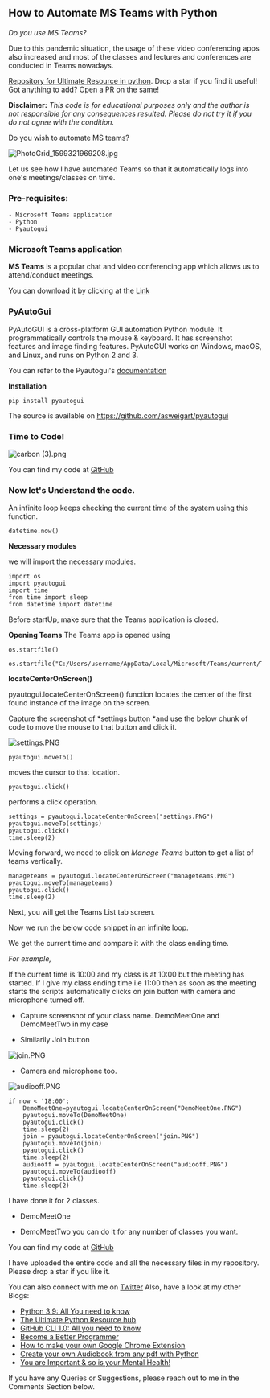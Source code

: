 ## How to Automate MS Teams with Python

*Do you use MS Teams?*

Due to this pandemic situation, the usage of these video conferencing apps also increased and most of the classes and lectures and conferences are conducted in Teams nowadays.


[Repository for Ultimate Resource in python](https://github.com/ayushi7rawat/Ultimate-Python-Resource-Hub). Drop a star if you find it useful! Got anything to add? Open a PR on the same!

**Disclaimer:**
*This code is for educational purposes only and the author is not responsible for any consequences resulted. Please do not try it if you do not agree with the condition.*

Do you wish to automate MS teams?



![PhotoGrid_1599321969208.jpg](https://cdn.hashnode.com/res/hashnode/image/upload/v1599334828039/WsmpFTJ40.jpeg)

Let us see how I have automated Teams so that it automatically logs into one's meetings/classes on time.

### Pre-requisites:

```
- Microsoft Teams application
- Python
- Pyautogui
``` 

### Microsoft Teams application
**MS Teams** is a popular chat and video conferencing app which allows us to attend/conduct meetings.

You can download it by clicking at the  [Link](https://www.microsoft.com/en-in/microsoft-365/microsoft-teams/download-app) 

### PyAutoGui
PyAutoGUI is a cross-platform GUI automation Python module. It programmatically controls the mouse & keyboard. It has screenshot features and image finding features.
PyAutoGUI works on Windows, macOS, and Linux, and runs on Python 2 and 3.

You can refer to the Pyautogui's  [documentation](https://pyautogui.readthedocs.io/en/latest/) 

**Installation**

```
pip install pyautogui
``` 
The source is available on https://github.com/asweigart/pyautogui

### Time to Code!


![carbon (3).png](https://cdn.hashnode.com/res/hashnode/image/upload/v1599337196718/J2UAg8FtL.png)

You can find my code at [GitHub](https://github.com/ayushi7rawat/MS-Teams-Automation)

### Now let's Understand the code.
An infinite loop keeps checking the current time of the system using this  function.
```
datetime.now()
``` 

**Necessary modules**

we will import the necessary modules.
```
import os             
import pyautogui
import time
from time import sleep
from datetime import datetime
``` 
Before startUp, make sure that the Teams application is closed.

**Opening Teams**
The Teams app is opened using 
```
os.startfile()
``` 

```
os.startfile("C:/Users/username/AppData/Local/Microsoft/Teams/current/Teams.exe")
``` 
**locateCenterOnScreen()**

pyautogui.locateCenterOnScreen() function locates the center of the first found instance of the image on the screen.

Capture the screenshot of *settings button *and use the below chunk of code to move the mouse to that button and click it.


![settings.PNG](https://cdn.hashnode.com/res/hashnode/image/upload/v1599338504701/baPxPX9yx.png)

```
pyautogui.moveTo()
``` 
moves the cursor to that location.

```
pyautogui.click()
``` 
performs a click operation.


```
settings = pyautogui.locateCenterOnScreen("settings.PNG") 
pyautogui.moveTo(settings)
pyautogui.click()
time.sleep(2)
``` 
Moving forward, we need to click on *Manage Teams* button to get a list of teams vertically.


```
manageteams = pyautogui.locateCenterOnScreen("manageteams.PNG") 
pyautogui.moveTo(manageteams)
pyautogui.click()
time.sleep(2)
``` 
Next, you will get the Teams List tab screen.

Now we run the below code snippet in an infinite loop.

We get the current time and compare it with the class ending time.

*For example,*

If the current time is 10:00 and my class is at 10:00 but the meeting has started. If I give my class ending time i.e 11:00 then as soon as the meeting starts the scripts automatically clicks on join button with camera and microphone turned off.


- Capture screenshot of your class name.
DemoMeetOne and DemoMeetTwo in my case

- Similarily Join button

![join.PNG](https://cdn.hashnode.com/res/hashnode/image/upload/v1599338605779/7eta1OioF.png)


- Camera and microphone too.

![audiooff.PNG](https://cdn.hashnode.com/res/hashnode/image/upload/v1599338622515/dJKJKXH20.png)

```
if now < '18:00':
    DemoMeetOne=pyautogui.locateCenterOnScreen("DemoMeetOne.PNG") 
    pyautogui.moveTo(DemoMeetOne)
    pyautogui.click()
    time.sleep(2)
    join = pyautogui.locateCenterOnScreen("join.PNG") 
    pyautogui.moveTo(join)
    pyautogui.click()
    time.sleep(2)
    audiooff = pyautogui.locateCenterOnScreen("audiooff.PNG") 
    pyautogui.moveTo(audiooff)
    pyautogui.click()
    time.sleep(2)
``` 
I have done it for 2 classes.

- DemoMeetOne

- DemoMeetTwo
you can do it for any number of classes you want.

You can find my code at [GitHub](https://github.com/ayushi7rawat/MS-Teams-Automation)

I have uploaded the entire code and all the necessary files in my repository. Please drop a star if you like it.

You can also connect with me on [Twitter](https://twitter.com/ayushi7rawat)
Also, have a look at my other Blogs:
- [Python 3.9: All You need to know](https://ayushirawat.com/python-39-all-you-need-to-know)
- [The Ultimate Python Resource hub](https://ayushirawat.com/the-ultimate-python-resource-hub)
- [GitHub CLI 1.0: All you need to know](https://ayushirawat.com/github-cli-10-all-you-need-to-know)
- [Become a Better Programmer](https://ayushirawat.com/become-a-better-programmer)
- [How to make your own Google Chrome Extension](https://ayushirawat.com/how-to-make-your-own-google-chrome-extension-1)
- [Create your own Audiobook from any pdf with Python](https://ayushirawat.com/create-your-own-audiobook-from-any-pdf-with-python)
- [You are Important & so is your Mental Health!](https://ayushirawat.com/you-are-important-and-so-is-your-mental-health)


If you have any Queries or Suggestions, please reach out to me in the Comments Section below.